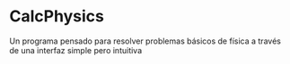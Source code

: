 # CalcPhysics
Un programa pensado para resolver problemas básicos de física a través de una interfaz simple pero intuitiva
